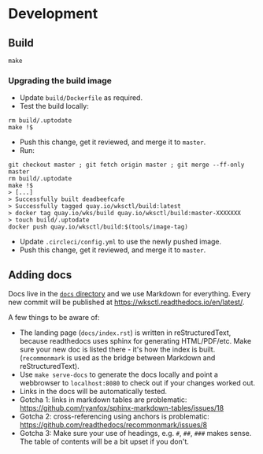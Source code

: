 # Development

## Build

```console
make
```

### Upgrading the build image

- Update `build/Dockerfile` as required.
- Test the build locally:

```console
rm build/.uptodate
make !$
```

- Push this change, get it reviewed, and merge it to `master`.
- Run:

```console
git checkout master ; git fetch origin master ; git merge --ff-only master
rm build/.uptodate
make !$
> [...]
> Successfully built deadbeefcafe
> Successfully tagged quay.io/wksctl/build:latest
> docker tag quay.io/wks/build quay.io/wksctl/build:master-XXXXXXX
> touch build/.uptodate
docker push quay.io/wksctl/build:$(tools/image-tag)
```

- Update `.circleci/config.yml` to use the newly pushed image.
- Push this change, get it reviewed, and merge it to `master`.

## Adding docs

Docs live in the [`docs` directory](https://github.com/weaveworks/wksctl/tree/master/docs)
and we use Markdown for everything. Every new commit will be published at
<https://wksctl.readthedocs.io/en/latest/>.

A few things to be aware of:

- The landing page (`docs/index.rst`) is written in reStructuredText, because
  readthedocs uses sphinx for generating HTML/PDF/etc. Make sure your new doc
  is listed there - it's how the index is built. (`recommonmark` is used
  as the bridge between Markdown and reStructuredText).
- Use `make serve-docs` to generate the docs locally and point a webbrowser
  to `localhost:8080` to check out if your changes worked out.
- Links in the docs will be automatically tested.
- Gotcha 1: links in markdown tables are problematic:
  <https://github.com/ryanfox/sphinx-markdown-tables/issues/18>
- Gotcha 2: cross-referencing using anchors is problematic:
  <https://github.com/readthedocs/recommonmark/issues/8>
- Gotcha 3: Make sure your use of headings, e.g. `#`, `##`, `###` makes sense.
  The table of contents will be a bit upset if you don't.
